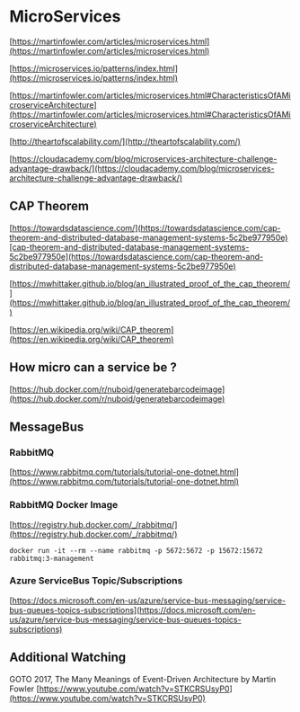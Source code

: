 
# MicroServices

[https://martinfowler.com/articles/microservices.html](https://martinfowler.com/articles/microservices.html)

[https://microservices.io/patterns/index.html](https://microservices.io/patterns/index.html)

[https://martinfowler.com/articles/microservices.html#CharacteristicsOfAMicroserviceArchitecture](https://martinfowler.com/articles/microservices.html#CharacteristicsOfAMicroserviceArchitecture)

[http://theartofscalability.com/](http://theartofscalability.com/)

[https://cloudacademy.com/blog/microservices-architecture-challenge-advantage-drawback/](https://cloudacademy.com/blog/microservices-architecture-challenge-advantage-drawback/)

## CAP Theorem

[https://towardsdatascience.com/](https://towardsdatascience.com/cap-theorem-and-distributed-database-management-systems-5c2be977950e)[cap-theorem-and-distributed-database-management-systems-5c2be977950e](https://towardsdatascience.com/cap-theorem-and-distributed-database-management-systems-5c2be977950e)

[https://mwhittaker.github.io/blog/an_illustrated_proof_of_the_cap_theorem/](https://mwhittaker.github.io/blog/an_illustrated_proof_of_the_cap_theorem/)

[https://en.wikipedia.org/wiki/CAP_theorem](https://en.wikipedia.org/wiki/CAP_theorem)

## How micro can a service be ?

[https://hub.docker.com/r/nuboid/generatebarcodeimage](https://hub.docker.com/r/nuboid/generatebarcodeimage)

## MessageBus

### RabbitMQ
[https://www.rabbitmq.com/tutorials/tutorial-one-dotnet.html](https://www.rabbitmq.com/tutorials/tutorial-one-dotnet.html)

### RabbitMQ Docker Image

[https://registry.hub.docker.com/_/rabbitmq/](https://registry.hub.docker.com/_/rabbitmq/)

    docker run -it --rm --name rabbitmq -p 5672:5672 -p 15672:15672 rabbitmq:3-management

 ### Azure ServiceBus Topic/Subscriptions

[https://docs.microsoft.com/en-us/azure/service-bus-messaging/service-bus-queues-topics-subscriptions](https://docs.microsoft.com/en-us/azure/service-bus-messaging/service-bus-queues-topics-subscriptions)

## Additional Watching

GOTO 2017, The Many Meanings of Event-Driven Architecture by Martin Fowler [https://www.youtube.com/watch?v=STKCRSUsyP0](https://www.youtube.com/watch?v=STKCRSUsyP0)

<!--stackedit_data:
eyJoaXN0b3J5IjpbNzUwOTEzNjYwLC00MDg3ODc0MjYsODI1MT
Y5MzM5LDg4NDIzMzBdfQ==
-->